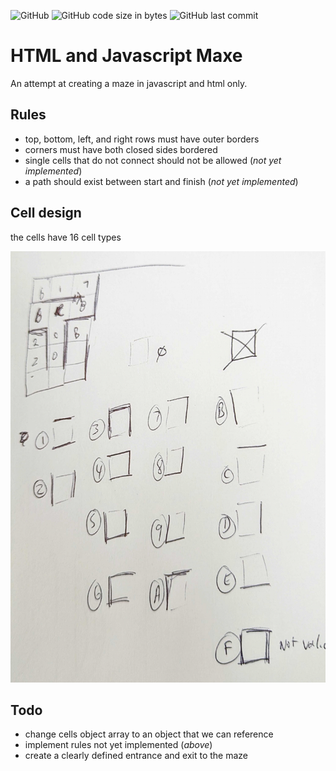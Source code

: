 ![GitHub](https://img.shields.io/github/license/msfwebdude/html-js-maze?style=plastic) ![GitHub code size in bytes](https://img.shields.io/github/languages/code-size/msfwebdude/html-js-maze?style=plastic)
![GitHub last commit](https://img.shields.io/github/last-commit/msfwebdude/html-js-maze?style=plastic)

# HTML and Javascript Maxe
An attempt at creating a maze in javascript and html only. 


## Rules
* top, bottom, left, and right rows must have outer borders
* corners must have both closed sides bordered
* single cells that do not connect should not be allowed (*not yet implemented*)
* a path should exist between start and finish (*not yet implemented*)

## Cell design
the cells have 16 cell types

![Screenshot](assets/img/cell-types.png)


## Todo
* change cells object array to an object that we can reference
* implement rules not yet implemented (*above*)
* create a clearly defined entrance and exit to the maze
